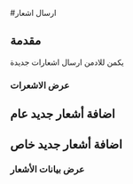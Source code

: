 #ارسال اشعار

## مقدمة

يكمن للادمن ارسال اشعارات جديدة

### عرض الاشعرات

<api-ref title="get all  notifications" verb="Get" route="/api/get/notification/{type}" :response-codes="[200]">
    <template v-slot:description>
جلب كل الاشعارات عن طريق النوع    
 </template>
     <template v-slot:headers>
        <api-ref-item name="Bearer Token" :required="true" type="string" example="application/json">
            Accept json responses
        </api-ref-item>
        <api-ref-item name="type" :required="true" type="string" example="application/json">
            type (general,special)
        </api-ref-item>
    </template>
    <template v-slot:200>
        <pre>
{
    "notifications":[array],
}
        </pre>
    </template>
</api-ref>

##   اضافة  أشعار جديد عام

<api-ref title="create new general notification" verb="post" route="api/send/notification/general" :response-codes="[200]">
    <template v-slot:description>
 ادخال بيانات  الأشعار  
    </template>
    <template v-slot:body>
        <api-ref-item name="subject" :required="true" type="string">
            The subject of the notification 
        </api-ref-item>
        <api-ref-item name="body" :required="true" type="string">
            The body of the message 
        </api-ref-item>
        <api-ref-item name="role" :required="true" type=" id of rile">
            the role id 
        </api-ref-item>
    </template>
    <template v-slot:200>
        <pre>
{
    "message": "your message has been sent",
}
        </pre>
    </template>
</api-ref>

##   اضافة  أشعار جديد خاص

<api-ref title="create new general notification" verb="post" route="api/send/notification/special" :response-codes="[200]">
    <template v-slot:description>
 ادخال بيانات  الأشعار  
    </template>
    <template v-slot:body>
        <api-ref-item name="subject" :required="true" type="string">
            The subject of the notification 
        </api-ref-item>
        <api-ref-item name="body" :required="true" type="string">
            The body of the message 
        </api-ref-item>
        <api-ref-item name="users" :required="true" type="array of numbers">
            array of user ids 
        </api-ref-item>
    </template>
    <template v-slot:200>
        <pre>
{
    "message": "your message has been sent",
}
        </pre>
    </template>
</api-ref>

### عرض بيانات الأشعار

<api-ref title="get notification data" verb="Get" route="/api/show/notification/{notification}" :response-codes="[200]">
    <template v-slot:description>
جلب  بيانات الأشعار   
 </template>
     <template v-slot:headers>
        <api-ref-item name="Bearer Token" :required="true" type="string" example="application/json">
            Accept json responses
        </api-ref-item>
    </template>
    <template v-slot:200>
        <pre>
{
    "record":{},
}
        </pre>
    </template>
</api-ref>
